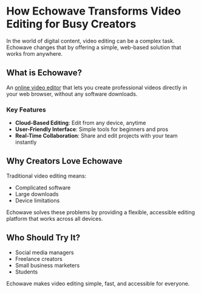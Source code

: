 # How Echowave Transforms Video Editing for Busy Creators

In the world of digital content, video editing can be a complex task. Echowave changes that by offering a simple, web-based solution that works from anywhere.

## What is Echowave?

An [online video editor](https://echowave.io/) that lets you create professional videos directly in your web browser, without any software downloads.

### Key Features

- **Cloud-Based Editing**: Edit from any device, anytime
- **User-Friendly Interface**: Simple tools for beginners and pros
- **Real-Time Collaboration**: Share and edit projects with your team instantly

## Why Creators Love Echowave

Traditional video editing means:
- Complicated software
- Large downloads
- Device limitations

Echowave solves these problems by providing a flexible, accessible editing platform that works across all devices.

## Who Should Try It?

- Social media managers
- Freelance creators
- Small business marketers
- Students

Echowave makes video editing simple, fast, and accessible for everyone.
